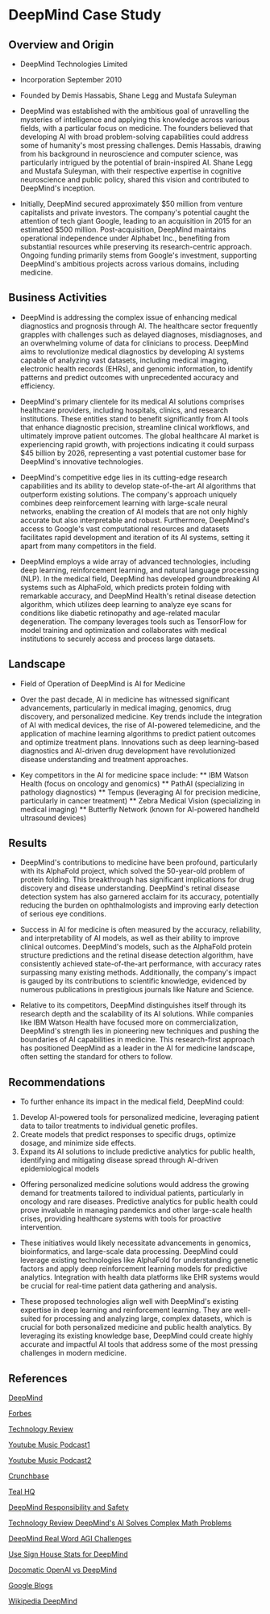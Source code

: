 # DeepMind Case Study

## Overview and Origin

* DeepMind Technologies Limited
  
* Incorporation September 2010
  
* Founded by Demis Hassabis, Shane Legg and Mustafa Suleyman

* DeepMind was established with the ambitious goal of unravelling the mysteries of intelligence and applying this knowledge across various fields, with a particular focus on medicine. The founders believed that developing AI with broad problem-solving capabilities could address some of humanity's most pressing challenges. Demis Hassabis, drawing from his background in neuroscience and computer science, was particularly intrigued by the potential of brain-inspired AI. Shane Legg and Mustafa Suleyman, with their respective expertise in cognitive neuroscience and public policy, shared this vision and contributed to DeepMind's inception.

* Initially, DeepMind secured approximately $50 million from venture capitalists and private investors. The company's potential caught the attention of tech giant Google, leading to an acquisition in 2015 for an estimated $500 million. Post-acquisition, DeepMind maintains operational independence under Alphabet Inc., benefiting from substantial resources while preserving its research-centric approach. Ongoing funding primarily stems from Google's investment, supporting DeepMind's ambitious projects across various domains, including medicine.

## Business Activities

* DeepMind is addressing the complex issue of enhancing medical diagnostics and prognosis through AI. The healthcare sector frequently grapples with challenges such as delayed diagnoses, misdiagnoses, and an overwhelming volume of data for clinicians to process. DeepMind aims to revolutionize medical diagnostics by developing AI systems capable of analyzing vast datasets,
including medical imaging, electronic health records (EHRs), and genomic information, to identify patterns and predict outcomes with unprecedented accuracy and efficiency.


* DeepMind's primary clientele for its medical AI solutions comprises healthcare providers, including hospitals, clinics, and research institutions. These entities stand to benefit significantly from AI tools that enhance diagnostic precision, streamline clinical workflows, and ultimately improve patient outcomes. The global healthcare AI market is experiencing rapid growth, with projections indicating it could surpass $45 billion by 2026, representing a vast potential customer base for DeepMind's innovative technologies.


* DeepMind's competitive edge lies in its cutting-edge research capabilities and its ability to develop state-of-the-art AI algorithms that outperform existing solutions. The company's approach uniquely combines deep reinforcement learning with large-scale neural networks, enabling the creation of AI models that are not only highly accurate but also interpretable and robust. Furthermore, DeepMind's access to Google's vast computational resources and datasets facilitates rapid development and iteration of its AI systems, setting it apart from many competitors in the field.

* DeepMind employs a wide array of advanced technologies, including deep learning, reinforcement learning, and natural language processing (NLP). In the medical field, DeepMind has developed groundbreaking AI systems such as AlphaFold, which predicts protein folding with remarkable accuracy, and DeepMind Health's retinal disease detection algorithm, which utilizes deep learning to analyze eye scans for conditions like diabetic retinopathy and age-related macular degeneration. The company leverages tools such as TensorFlow for model training and optimization and collaborates with medical institutions to securely access and process large datasets.

## Landscape

* Field of Operation of DeepMind is AI for Medicine

* Over the past decade, AI in medicine has witnessed significant advancements, particularly in medical imaging, genomics, drug discovery, and personalized medicine. Key trends include the integration of AI with medical devices, the rise of AI-powered telemedicine, and the application of machine learning algorithms to predict patient outcomes and optimize treatment plans. Innovations such as deep learning-based diagnostics and AI-driven drug development have revolutionized disease understanding and treatment approaches.

* Key competitors in the AI for medicine space include:
** IBM Watson Health (focus on oncology and genomics)
** PathAI (specializing in pathology diagnostics)
** Tempus (leveraging AI for precision medicine, particularly in cancer treatment)
** Zebra Medical Vision (specializing in medical imaging)
** Butterfly Network (known for AI-powered handheld ultrasound devices)


## Results

* DeepMind's contributions to medicine have been profound, particularly with its AlphaFold project, which solved the 50-year-old problem of protein folding. This breakthrough has significant implications for drug discovery and disease understanding. DeepMind's retinal disease detection system has also garnered acclaim for its accuracy, potentially reducing the burden on ophthalmologists and improving early detection of serious eye conditions.

* Success in AI for medicine is often measured by the accuracy, reliability, and interpretability of AI models, as well as their ability to improve clinical outcomes. DeepMind's models, such as the AlphaFold protein structure predictions and the retinal disease detection algorithm, have consistently achieved state-of-the-art performance, with accuracy rates surpassing many existing methods. Additionally, the company's impact is gauged by its contributions to scientific knowledge, evidenced by numerous publications in prestigious journals like Nature and Science.

* Relative to its competitors, DeepMind distinguishes itself through its research depth and the scalability of its AI solutions. While companies like IBM Watson Health have focused more on commercialization, DeepMind's strength lies in pioneering new techniques and pushing the boundaries of AI capabilities in medicine. This research-first approach has positioned DeepMind as a leader in the AI for medicine landscape, often setting the standard for others to follow.

## Recommendations

* To further enhance its impact in the medical field, DeepMind could:
1. Develop AI-powered tools for personalized medicine, leveraging patient data to tailor treatments to individual genetic profiles.
2. Create models that predict responses to specific drugs, optimize dosage, and minimize side effects.
3. Expand its AI solutions to include predictive analytics for public health, identifying and mitigating disease spread through AI-driven epidemiological models


* Offering personalized medicine solutions would address the growing demand for treatments tailored to individual patients, particularly in oncology and rare diseases. Predictive analytics for public health could prove invaluable in managing pandemics and other large-scale health crises, providing healthcare systems with tools for proactive intervention.

* These initiatives would likely necessitate advancements in genomics, bioinformatics, and large-scale data processing. DeepMind could leverage existing technologies like AlphaFold for understanding genetic factors and apply deep reinforcement learning models for predictive analytics. Integration with health data platforms like EHR systems would be crucial for real-time patient data gathering and analysis.

* These proposed technologies align well with DeepMind's existing expertise in deep learning and reinforcement learning. They are well-suited for processing and analyzing large, complex datasets, which is crucial for both personalized medicine and public health analytics. By leveraging its existing knowledge base, DeepMind could create highly accurate and impactful AI tools that address some of the most pressing challenges in modern medicine.

## References

[DeepMind](https://deepmind.google/about/)

[Forbes](https://www.forbes.com/sites/bernardmarr/2017/02/02/how-googles-amazing-ai-start-up-deepmind-is-making-our-world-a-smarter-place/)

[Technology Review](https://www.technologyreview.com/2022/02/23/1045016/ai-deepmind-demis-hassabis-alphafold/)

[Youtube Music Podcast1](https://music.youtube.com/watch?v=pZybROKrj2Q)

[Youtube Music Podcast2](https://music.youtube.com/watch?v=lBJvTCUakIk)

[Crunchbase](https://www.crunchbase.com/organization/deepmind)

[Teal HQ](https://www.tealhq.com/company/deepmind#:~:text=DeepMind%20Technologies%20Ltd.,its%20products%20and%20services%20internationally.)

[DeepMind Responsibility and Safety](https://deepmind.google/about/responsibility-safety/)

[Technology Review DeepMind's AI Solves Complex Math Problems](https://www.technologyreview.com/2024/07/25/1095315/google-deepminds-ai-systems-can-now-solve-complex-math-problems/#:~:text=Google%20DeepMind%20says%20it%20has,math%20problems%20involving%20advanced%20reasoning.)

[DeepMind Real Word AGI Challenges](https://deepmind.google/discover/blog/real-world-challenges-for-agi/)

[Use Sign House Stats for DeepMind](https://usesignhouse.com/blog/deepmind-stats/)

[Docomatic OpenAI vs DeepMind](https://www.docomatic.ai/blog/comparison/openai-vs-deepmind/)

[Google Blogs](https://blog.google/inside-google/company-announcements/building-ai-future-april-2024/)

[Wikipedia DeepMind](https://en.wikipedia.org/wiki/Google_DeepMind)

